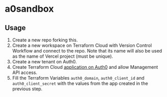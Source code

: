 # a0sandbox

## Usage

1. Create a new repo forking this.
2. Create a new workspace on Terraform Cloud with Version Control Workflow and connect to the repo. Note that its name will also be used as the name of Vercel project (must be unique).
3. Create a new tenant on Auth0.
4. Create Terraform Cloud [application on Auth0](https://manage.auth0.com/#/applications) and allow Management API access.
5. Fill the Terraform Variables `auth0_domain`, `auth0_client_id` and `auth0_client_secret` with the values from the app created in the previous step.
